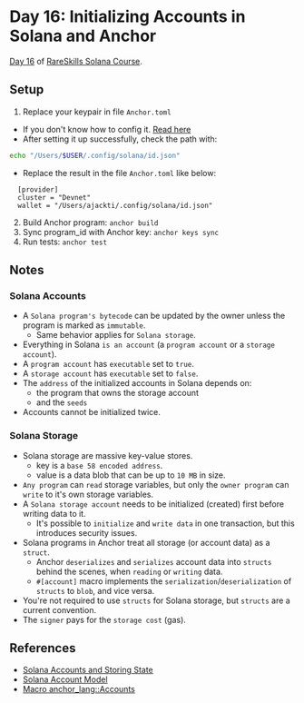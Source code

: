 # Day 16: Initializing Accounts in Solana and Anchor

[Day 16](https://www.rareskills.io/post/solana-initialize-account) of [RareSkills Solana Course](https://www.rareskills.io/solana-tutorial).

## Setup

1. Replace your keypair in file `Anchor.toml`

- If you don't know how to config it. [Read here](https://solana.com/developers/guides/getstarted/setup-local-development)
- After setting it up successfully, check the path with:

```bash
echo "/Users/$USER/.config/solana/id.json"
```

- Replace the result in the file `Anchor.toml` like below:

```
  [provider]
  cluster = "Devnet"
  wallet = "/Users/ajackti/.config/solana/id.json"
```

2. Build Anchor program: `anchor build`
3. Sync program_id with Anchor key: `anchor keys sync`
4. Run tests: `anchor test`

## Notes

### Solana Accounts

- A `Solana program's bytecode` can be updated by the owner unless the program is marked as `immutable`.
  - Same behavior applies for `Solana storage`.
- Everything in Solana `is an account` (a `program account` or a `storage account`).
- A `program account` has `executable` set to `true`.
- A `storage account` has `executable` set to `false`.
- The `address` of the initialized accounts in Solana depends on:
  - the program that owns the storage account
  - and the `seeds`
- Accounts cannot be initialized twice.

### Solana Storage

- Solana storage are massive key-value stores.
  - key is a `base 58 encoded address`.
  - value is a data blob that can be up to `10 MB` in size.
- `Any program` can `read` storage variables, but only the `owner program` can `write` to it's own storage variables.
- A `Solana storage account` needs to be initialized (created) first before writing data to it.
  - It's possible to `initialize` and `write data` in one transaction, but this introduces security issues.
- Solana programs in Anchor treat all storage (or account data) as a `struct`.
  - Anchor `deserializes` and `serializes` account data into `structs` behind the scenes, when `reading` or `writing` data.
  - `#[account]` macro implements the `serialization`/`deserialization` of `structs` to `blob`, and vice versa.
- You're not required to use `structs` for Solana storage, but `structs` are a current convention.
- The `signer` pays for the `storage cost` (gas).

## References

- [Solana Accounts and Storing State](https://solana.com/docs/core/accounts)
- [Solana Account Model](https://solanacookbook.com/core-concepts/accounts.html#facts)
- [Macro anchor_lang::Accounts](https://docs.rs/anchor-lang/latest/anchor_lang/derive.Accounts.html)
